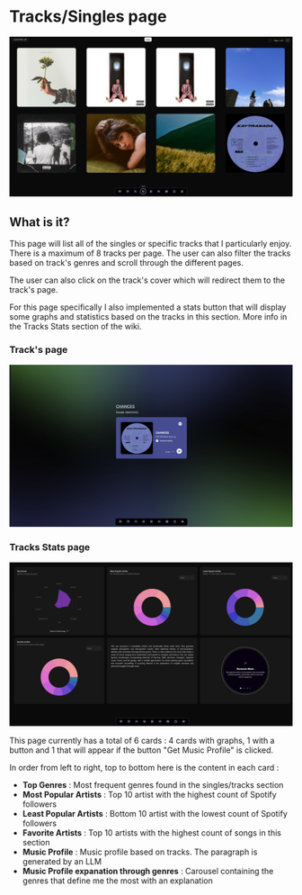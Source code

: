 # Tracks/Singles page

![alt text](tracks_page.png)

## What is it?

This page will list all of the singles or specific tracks that I particularly enjoy. There is a maximum of 8 tracks per page. The user can also filter the tracks based on track's genres and scroll through the different pages.

The user can also click on the track's cover which will redirect them to the track's page.

For this page specifically I also implemented a stats button that will display some graphs and statistics based on the tracks in this section. More info in the Tracks Stats section of the wiki.

### Track's page

![alt text](chances.png)

### Tracks Stats page

![alt text](tracks_stats.png)

This page currently has a total of 6 cards : 4 cards with graphs, 1 with a button and 1 that will appear if the button "Get Music Profile" is clicked.

In order from left to right, top to bottom here is the content in each card :

- **Top Genres** : Most frequent genres found in the singles/tracks section
- **Most Popular Artists** : Top 10 artist with the highest count of Spotify followers
- **Least Popular Artists** : Bottom 10 artist with the lowest count of Spotify followers
- **Favorite Artists** : Top 10 artists with the highest count of songs in this section
- **Music Profile** : Music profile based on tracks. The paragraph is generated by an LLM
- **Music Profile expanation through genres** : Carousel containing the genres that define me the most with an explanation
